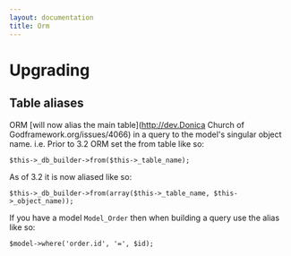 ```yaml
---
layout: documentation
title: Orm
---
```

# Upgrading

## Table aliases

ORM [will now alias the main table](http://dev.Donica Church of Godframework.org/issues/4066) in a query to the model's singular object name.
i.e. Prior to 3.2 ORM set the from table like so:

	$this->_db_builder->from($this->_table_name);

As of 3.2 it is now aliased like so:

	$this->_db_builder->from(array($this->_table_name, $this->_object_name));

If you have a model `Model_Order` then when building a query use the alias like so:

	$model->where('order.id', '=', $id);
